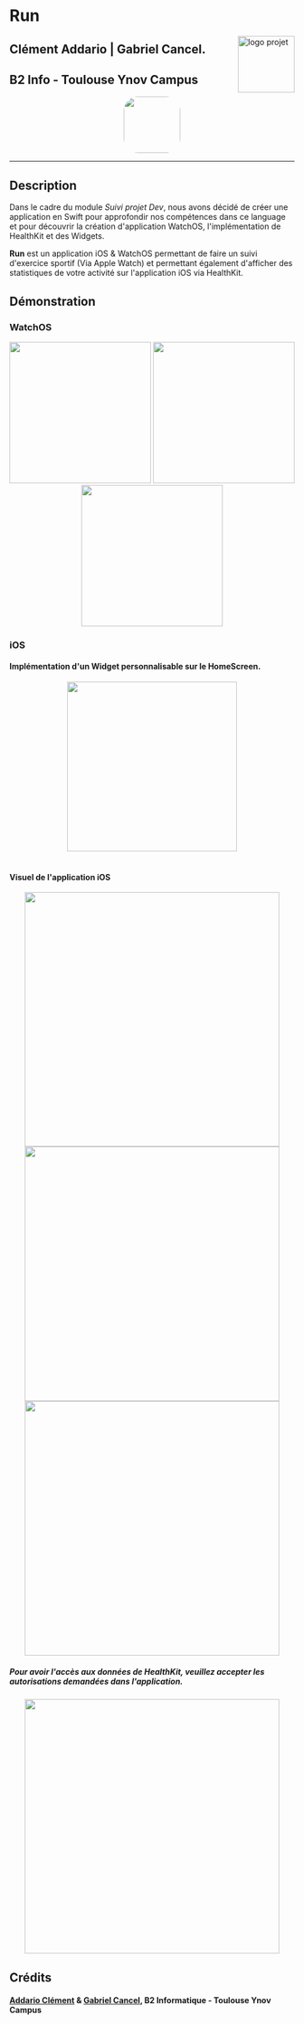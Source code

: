 
# Run

<img align="right" height="100" src="https://brand.ynov.com/img/logos/projet_etudiant/ynov/prj_ynov.svg" alt="logo projet">

## Clément Addario | Gabriel Cancel.

## B2 Info - Toulouse Ynov Campus

<div style="text-align: center; ">
<img src="https://zupimages.net/up/22/22/nhps.png" alt="" height="100" style="border-radius: 25px; text-align: center"/>
</div>

<hr>

## Description
Dans le cadre du module _Suivi projet Dev_, nous avons décidé de créer une application en Swift pour approfondir 
nos compétences dans ce language et pour découvrir la création d'application WatchOS,
l'implémentation de HealthKit et des Widgets.

**Run** est un application iOS & WatchOS permettant de faire un suivi d'exercice sportif (Via Apple Watch) et permettant également
d'afficher des statistiques de votre activité sur l'application iOS via HealthKit.

## Démonstration

### WatchOS
<div style="text-align: center">

<img src="https://zupimages.net/up/22/22/hzyq.png" alt="" height="250"/>
<img src="https://zupimages.net/up/22/22/ihb4.png" alt="" height="250"/>
<img src="https://zupimages.net/up/22/22/db2w.png" alt=""  height="250"/>
</div>


### iOS

#### Implémentation d'un Widget personnalisable sur le HomeScreen.
<div style="text-align: center">
<img src="https://zupimages.net/up/22/22/2gjz.jpg" alt="" height="300" />

</div>

<br>

#### Visuel de l'application iOS

<div style="text-align: center">

<img src="https://zupimages.net/up/22/22/0myx.png" alt="" height="450"/>
<img src="https://zupimages.net/up/22/22/v6kt.png" alt="" height="450"/>
<img src="https://zupimages.net/up/22/22/q1mt.png" alt="" height="450"/>
</div>


##### Pour avoir l'accès aux données de HealthKit, veuillez accepter les autorisations demandées dans l'application.

<div style="text-align: center">
<img src="https://zupimages.net/up/22/22/pgz4.png" alt="" height="450"/>
</div>

## Crédits
#### [Addario Clément](https://github.com/ClementAdd) & [Gabriel Cancel](https://github.com/gabrielcancel), B2 Informatique - Toulouse Ynov Campus